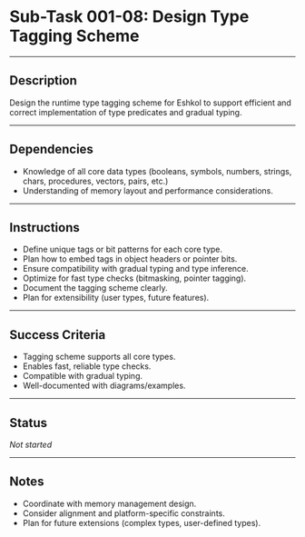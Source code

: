 # Sub-Task 001-08: Design Type Tagging Scheme

---

## Description

Design the runtime type tagging scheme for Eshkol to support efficient and correct implementation of type predicates and gradual typing.

---

## Dependencies

- Knowledge of all core data types (booleans, symbols, numbers, strings, chars, procedures, vectors, pairs, etc.)
- Understanding of memory layout and performance considerations.

---

## Instructions

- Define unique tags or bit patterns for each core type.
- Plan how to embed tags in object headers or pointer bits.
- Ensure compatibility with gradual typing and type inference.
- Optimize for fast type checks (bitmasking, pointer tagging).
- Document the tagging scheme clearly.
- Plan for extensibility (user types, future features).

---

## Success Criteria

- Tagging scheme supports all core types.
- Enables fast, reliable type checks.
- Compatible with gradual typing.
- Well-documented with diagrams/examples.

---

## Status

_Not started_

---

## Notes

- Coordinate with memory management design.
- Consider alignment and platform-specific constraints.
- Plan for future extensions (complex types, user-defined types).
